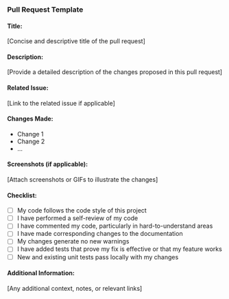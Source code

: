 ### Pull Request Template

#### Title:
[Concise and descriptive title of the pull request]

#### Description:
[Provide a detailed description of the changes proposed in this pull request]

#### Related Issue:
[Link to the related issue if applicable]

#### Changes Made:
- Change 1
- Change 2
- ...

#### Screenshots (if applicable):
[Attach screenshots or GIFs to illustrate the changes]

#### Checklist:
- [ ] My code follows the code style of this project
- [ ] I have performed a self-review of my code
- [ ] I have commented my code, particularly in hard-to-understand areas
- [ ] I have made corresponding changes to the documentation
- [ ] My changes generate no new warnings
- [ ] I have added tests that prove my fix is effective or that my feature works
- [ ] New and existing unit tests pass locally with my changes

#### Additional Information:
[Any additional context, notes, or relevant links]

